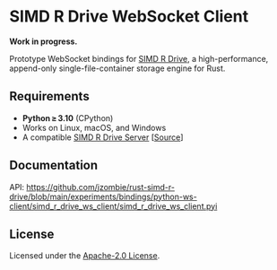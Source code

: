 # SIMD R Drive WebSocket Client

**Work in progress.**

Prototype WebSocket bindings for [SIMD R Drive](https://crates.io/crates/simd-r-drive), a high-performance, append-only single-file-container storage engine for Rust.

## Requirements
- **Python ≥ 3.10** (CPython)
- Works on Linux, macOS, and Windows
- A compatible [SIMD R Drive Server](https://crates.io/crates/simd-r-drive-ws-server) [[Source](https://github.com/jzombie/rust-simd-r-drive/tree/main/experiments/simd-r-drive-ws-server)]

## Documentation

API: https://github.com/jzombie/rust-simd-r-drive/blob/main/experiments/bindings/python-ws-client/simd_r_drive_ws_client/simd_r_drive_ws_client.pyi

## License

Licensed under the [Apache-2.0 License](https://github.com/jzombie/rust-simd-r-drive/blob/main/experiments/bindings/python-ws-client/LICENSE).
